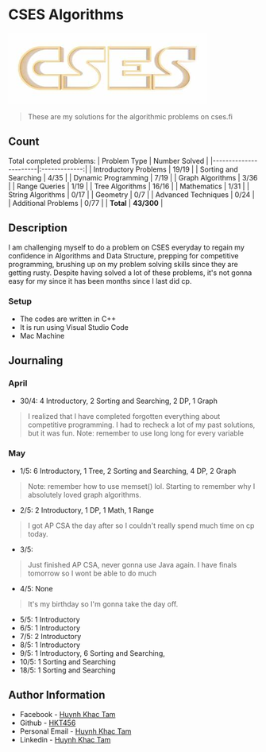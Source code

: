 # CSES Algorithms
![Repo image](assets/cseslogo.jpeg)
>These are my solutions for the algorithmic problems on cses.fi
## Count
Total completed problems:
| Problem Type          | Number Solved |
|-----------------------|:-------------:|
| Introductory Problems |     19/19     |
| Sorting and Searching |     4/35     |
| Dynamic Programming   |     7/19     |
| Graph Algorithms      |     3/36     |
| Range Queries         |     1/19     |
| Tree Algorithms       |     16/16     |
| Mathematics           |     1/31     |
| String Algorithms     |     0/17     |
| Geometry              |      0/7      |
| Advanced Techniques   |     0/24     |
| Additional Problems   |     0/77     |
| **Total**             |  **43/300**  |
## Description
I am challenging myself to do a problem on CSES everyday to regain my confidence in Algorithms and Data Structure, prepping for competitive programming, brushing up on my problem solving skills since they are getting rusty. 
Despite having solved a lot of these problems, it's not gonna easy for my since it has been months since I last did cp. 
### Setup
- The codes are written in C++
- It is run using Visual Studio Code 
- Mac Machine
## Journaling
### April
- 30/4: 4 Introductory, 2 Sorting and Searching, 2 DP, 1 Graph
> I realized that I have completed forgotten everything about competitive programming. I had to recheck a lot of my past solutions, but it was fun.
> Note: remember to use long long for every variable
### May
- 1/5: 6 Introductory, 1 Tree, 2 Sorting and Searching, 4 DP, 2 Graph
>Note: remember how to use memset() lol. Starting to remember why I absolutely loved graph algorithms.

- 2/5: 2 Introductory, 1 DP, 1 Math, 1 Range
>I got AP CSA the day after so I couldn't really spend much time on cp today.
- 3/5: 
>Just finished AP CSA, never gonna use Java again. I have finals tomorrow so I wont be able to do much 
- 4/5: None
> It's my birthday so I'm gonna take the day off.
- 5/5: 1 Introductory 
- 6/5: 1 Introductory 
- 7/5: 2 Introductory
- 8/5: 1 Introductory
- 9/5: 1 Introductory, 6 Sorting and Searching, 
- 10/5: 1 Sorting and Searching
- 18/5: 1 Sorting and Searching 
## Author Information
- Facebook - [Huynh Khac Tam](https://www.facebook.com/hkt456/)
- Github - [HKT456](https://github.com/hkt456)
- Personal Email - [Huynh Khac Tam](tamhuynhkhac@gmail.com)             
- Linkedin - [Huynh Khac Tam](https://www.linkedin.com/in/hkt456/)